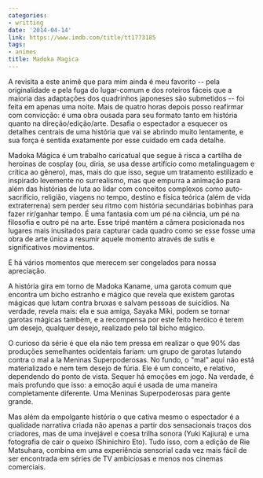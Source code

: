 ```yaml
---
categories:
- writting
date: '2014-04-14'
link: https://www.imdb.com/title/tt1773185
tags:
- animes
title: Madoka Magica
---
```


A revisita a este animê que para mim ainda é meu favorito -- pela originalidade e pela fuga do lugar-comum e dos roteiros fáceis que a maioria das adaptações dos quadrinhos japoneses são submetidos -- foi feita em apenas uma noite. Mais de quatro horas depois posso reafirmar com convicção: é uma obra ousada para seu formato tanto em história quanto na direção/edição/arte. Desafia o espectador a esquecer os detalhes centrais de uma história que vai se abrindo muito lentamente, e sua força é sentida exatamente por esse cuidado em cada detalhe.

Madoka Mágica é um trabalho caricatual que segue à risca a cartilha de heroinas de cosplay (ou, diria, se usa desse artifício como metalinguagem e crítica ao gênero), mas, mais do que isso, segue um tratamento estilizado e inspirado levemente no surrealismo, mas que empurra a animação para além das histórias de luta ao lidar com conceitos complexos como auto-sacrifício, religião, viagens no tempo, destino e física teórica (além de vida extraterrena) sem perder seu ritmo com história secundárias bobinhas para fazer rir/ganhar tempo. É uma fantasia com um pé na ciência, um pé na filosofia e outro pé na arte. Esse tripé mantém a câmera posicionada nos lugares mais inusitados para capturar cada quadro como se esse fosse uma obra de arte única a resumir aquele momento através de sutis e significativos movimentos.

E há vários momentos que merecem ser congelados para nossa apreciação.

A história gira em torno de Madoka Kaname, uma garota comum que encontra um bicho estranho e mágico que revela que existem garotas mágicas que lutam contra bruxas e salvam pessoas de suicídios. Na verdade, revela mais: ela e sua amiga, Sayaka Miki, podem se tornar garotas mágicas também, e a recompensa por este feito heróico é terem um desejo, qualquer desejo, realizado pelo tal bicho mágico.

O curioso da série é que ela não tem pressa em realizar o que 90% das produções semelhantes ocidentais fariam: um grupo de garotas lutando contra o mal a la Meninas Superpoderosas. No fundo, o "mal" aqui não está materializado e nem tem desejo de fúria. Ele é um conceito, e relativo, dependendo do ponto de vista. Sequer há emoções em jogo. Na verdade, é mais profundo que isso: a emoção aqui é usada de uma maneira completamente diferente. Uma Meninas Superpoderosas para gente grande.

Mas além da empolgante história o que cativa mesmo o espectador é a qualidade narrativa criada não apenas a partir dos sensacionais traços dos criadores, mas de uma invejável e coesa trilha sonora (Yuki Kajiura) e uma fotografia de cair o queixo (Shinichiro Eto). Tudo isso, com a edição de Rie Matsuhara, combina em uma experiência sensorial cada vez mais fácil de ser encontrada em séries de TV ambiciosas e menos nos cinemas comerciais.

